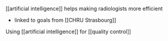 [[artificial intelligence]] helps making radiologists more efficient
- linked to goals from [[CHRU Strasbourg]]

Using [[artificial intelligence]] for [[quality control]]
